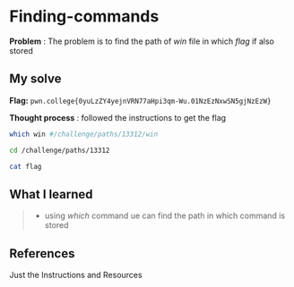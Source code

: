 
# Finding-commands
**Problem** : The problem is to find the path of *win* file in which *flag* if also stored
## My solve

**Flag:** `pwn.college{0yuLzZY4yejnVRN77aHpi3qm-Wu.01NzEzNxwSN5gjNzEzW}`

**Thought process** :  followed the instructions to get the flag


```bash
which win #/challenge/paths/13312/win

cd /challenge/paths/13312

cat flag
 ```


## What I learned
> * using *which* command ue can find the path in which command is stored
## References 
Just the Instructions and Resources





